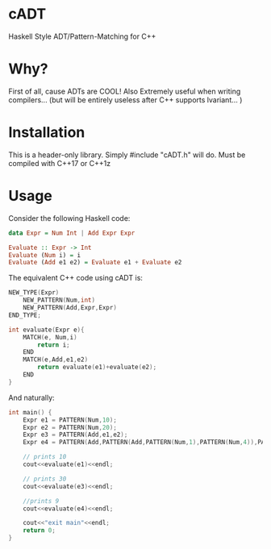 # cADT
Haskell Style ADT/Pattern-Matching for C++

# Why?
First of all, cause ADTs are COOL!
Also Extremely useful when writing compilers...
(but will be entirely useless after C++ supports lvariant... )

# Installation
This is a header-only library. Simply #include "cADT.h" will do.
Must be compiled with C++17 or C++1z

# Usage
Consider the following Haskell code:
```Haskell
data Expr = Num Int | Add Expr Expr

Evaluate :: Expr -> Int
Evaluate (Num i) = i
Evaluate (Add e1 e2) = Evaluate e1 + Evaluate e2
```

The equivalent C++ code using cADT is:
```C++
NEW_TYPE(Expr)
    NEW_PATTERN(Num,int)
    NEW_PATTERN(Add,Expr,Expr)
END_TYPE;

int evaluate(Expr e){
    MATCH(e, Num,i)
        return i;
    END
    MATCH(e,Add,e1,e2)
        return evaluate(e1)+evaluate(e2);
    END
}
```

And naturally:
```C++
int main() {
    Expr e1 = PATTERN(Num,10);
    Expr e2 = PATTERN(Num,20);
    Expr e3 = PATTERN(Add,e1,e2);
    Expr e4 = PATTERN(Add,PATTERN(Add,PATTERN(Num,1),PATTERN(Num,4)),PATTERN(Num,4));

    // prints 10
    cout<<evaluate(e1)<<endl;

    // prints 30
    cout<<evaluate(e3)<<endl;

    //prints 9
    cout<<evaluate(e4)<<endl;

    cout<<"exit main"<<endl;
    return 0;
}
```
